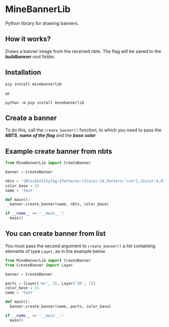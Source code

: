# MineBannerLib

Python library for drawing banners.

## How it works?

Draws a banner image from the received nbts. The flag will be saved to the _**buildbanner**_ root folder.

## Installation

```
pip install minebannerlib
```

or

```
python -m pip install minebannerlib
```

## Create a banner

To do this, call the `create_banner()` function, to which you need to pass the _**NBTS**_, _**name of the flag**_ and the _**base color**_

## Example create banner from nbts

```python
from MineBannerLib import CreateBanner

banner = CreateBanner

nbts = '{BlockEntityTag:{Patterns:[{Color:14,Pattern:"cre"},{Color:4,Pattern:"sku"}]}}'
color_base = 15
name = 'test'

def main():
  banner.create_banner(name, nbts, color_base)

if __name__ == '__main__':
  main()
```

## You can create banner from list 
You must pass the second argument to `create_banner()` a list containing elements of type `Layer`, as in the example below
```python
from MineBannerLib import CreateBanner
from CreateBanner import Layer

banner = CreateBanner

parts = [Layer('mc', 2), Layer('hh', 1)]
color_base = 15
name = 'test'

def main():
  banner.create_banner(name, parts, color_base)

if __name__ == '__main__':
  main()
```
